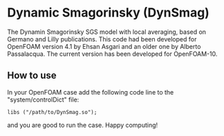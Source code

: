 # Dynamic Smagorinsky (DynSmag)
The Dynamin Smagorinsky SGS model with local averaging, based on Germano and Lilly publications. This code had been developed for OpenFOAM version 4.1 by Ehsan Asgari and an older one by Alberto Passalacqua. The current version has been developed for OpenFOAM-10.

## How to use
In your OpenFOAM case add the following code line to the "system/controlDict" file:

```
libs ("/path/to/DynSmag.so");
```

and you are good to run the case. Happy computing!
